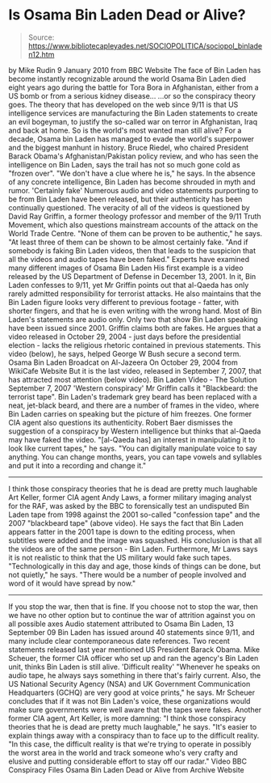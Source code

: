 # Is Osama Bin Laden Dead or Alive?

> Source: https://www.bibliotecapleyades.net/SOCIOPOLITICA/sociopol_binladen12.htm

by Mike Rudin
9 January 2010
from
BBC
Website
The face of Bin Laden has
become instantly recognizable around the world
Osama Bin Laden died eight years ago
during the battle for Tora Bora in Afghanistan, either from a US
bomb or from a serious kidney disease...
...or so the conspiracy theory goes.
The theory that has developed on the web since
9/11
is that US intelligence services are manufacturing the Bin Laden statements
to create an evil bogeyman, to justify the so-called war on terror in
Afghanistan, Iraq and back at home.
So is the world's most wanted man still alive?
For a decade, Osama bin Laden has managed to evade the world's
superpower and the biggest manhunt in history.
Bruce Riedel, who chaired President Barack Obama's
Afghanistan/Pakistan policy review, and who has seen the intelligence on Bin
Laden, says the trail has not so much gone cold as "frozen over".
"We don't have a clue where he is," he says.
In the absence of any concrete intelligence, Bin
Laden has become shrouded in myth and rumor.
'Certainly fake'
Numerous audio and video statements purporting to be from Bin Laden have
been released, but their authenticity has been continually questioned.
The veracity of all of the videos is questioned by David Ray Griffin,
a former theology professor and member of the
9/11 Truth Movement, which also questions mainstream accounts of
the attack on the World Trade Centre.
"None of them can be proven to be
authentic," he says. "At least three of them can be shown to be almost
certainly fake.
"And if somebody is faking Bin Laden videos, then that leads to the
suspicion that all the videos and audio tapes have been faked."
Experts have examined
many different images of Osama Bin Laden
His first example is
a video released by the US
Department of Defense in December 13, 2001. In it, Bin Laden
confesses to 9/11, yet Mr Griffin points out that al-Qaeda has only
rarely admitted responsibility for terrorist attacks.
He also maintains that the Bin Laden figure looks very different to
previous footage - fatter, with shorter fingers, and that he is even writing
with the wrong hand.
Most of Bin Laden's statements are audio only. Only two that show Bin Laden
speaking have been issued since 2001.
Griffin claims both are fakes. He argues that a video released in October
29,
2004 - just days before the presidential election - lacks the religious
rhetoric contained in previous statements.
This video (below), he says, helped
George W Bush secure a second term.
Osama Bin Laden Broadcat on Al-Jazeera
On October 29, 2004
from
WikiCafe Website
But it is the last video, released in September 7, 2007, that has attracted
most attention (below video).
Bin Laden Video - The Solution
September 7, 2007
'Western conspiracy'
Mr Griffin calls it "Blackbeard: the terrorist tape". Bin Laden's trademark
grey beard has been replaced with a neat, jet-black beard, and there are a
number of frames in the video, where Bin Laden carries on speaking but the
picture of him freezes.
One former CIA agent also questions its authenticity.
Robert Baer dismisses the suggestion of a
conspiracy by Western intelligence but thinks that al-Qaeda may have faked
the video.
"[al-Qaeda has] an interest in manipulating
it to look like current tapes," he says. "You can digitally manipulate
voice to say anything. You can change months, years, you can tape vowels
and syllables and put it into a recording and change it."
***
I think those conspiracy theories that he is
dead are pretty much laughable
Art Keller, former CIA agent
Andy Laws, a former military imaging
analyst for the RAF, was asked by the BBC to forensically test an undisputed
Bin Laden tape from 1998 against the 2001 so-called "confession tape" and
the 2007 "blackbeard tape" (above video).
He says the fact that Bin Laden appears fatter in the 2001 tape is down to
the editing process, when subtitles were added and the image was squashed.
His conclusion is that all the videos are of the same person - Bin Laden.
Furthermore, Mr Laws says it is not realistic to think that the US military
would fake such tapes.
"Technologically in this day and age, those
kinds of things can be done, but not quietly," he says. "There would be
a number of people involved and word of it would have spread by now."
***
If you stop the war, then that is fine. If
you choose not to stop the war, then we have no other option but to
continue the war of attrition against you on all possible axes
Audio statement attributed to
Osama Bin Laden, 13 September 09
Bin Laden has issued around 40 statements since
9/11, and many include clear contemporaneous date references. Two recent
statements released last year mentioned US President
Barack
Obama.
Mike Scheuer, the former CIA officer who set up and ran the agency's
Bin Laden unit, thinks Bin Laden is still alive.
'Difficult reality'
"Whenever he speaks on audio tape, he always
says something in there that's fairly current. Also, the US National
Security Agency (NSA) and UK Government Communication Headquarters (GCHQ)
are very good at voice prints," he says.
Mr Scheuer concludes that if it was not Bin
Laden's voice, these organizations would make sure governments were well
aware that the tapes were fakes.
Another former CIA agent, Art Keller, is more damning:
"I think those conspiracy theories that he
is dead are pretty much laughable," he says. "It's easier to explain
things away with a conspiracy than to face up to the difficult reality.
"In this case, the difficult reality is that we're trying to operate in
possibly the worst area in the world and track someone who's very crafty
and elusive and putting considerable effort to stay off our radar."
Video
BBC Conspiracy Files
Osama Bin Laden Dead or Alive
from
Archive Website
